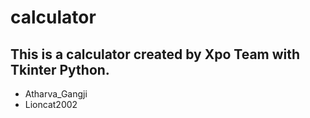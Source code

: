 # calculator

## This is a calculator created by Xpo Team with Tkinter Python.
   - Atharva_Gangji
   - Lioncat2002

